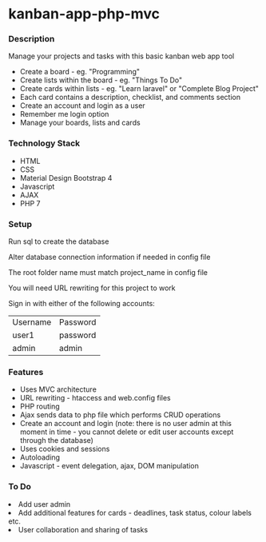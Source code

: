 # kanban-app-php-mvc


<h3>Description</h3>

Manage your projects and tasks with this basic kanban web app tool

<ul>  
<li>Create a board - eg. "Programming"</li>
<li>Create lists within the board - eg. "Things To Do"</li>
<li>Create cards within lists - eg. "Learn laravel" or "Complete Blog Project"</li>
<li>Each card contains a description, checklist, and comments section</li>
<li>Create an account and login as a user</li>
<li>Remember me login option</li>
<li>Manage your boards, lists and cards</li>
</ul>


<h3>Technology Stack</h3>

<ul>
<li>HTML</li>
<li>CSS</li>
<li>Material Design Bootstrap 4</li> 
<li>Javascript</li>    
<li>AJAX</li>  
<li>PHP 7</li>
</ul>


<h3>Setup</h3>

<p>Run sql to create the database</p>
<p>Alter database connection information if needed in config file</p>
<p>The root folder name must match project_name in config file</p>
<p>You will need URL rewriting for this project to work</p>
<p>Sign in with either of the following accounts:</p>

<table>
<tr>
  <td>Username</td>
  <td>Password</td>
</tr>
<tr>
  <td>user1</td>
  <td>password</td>
</tr>
<tr>
  <td>admin</td>
  <td>admin</td>
 </tr>
</table>


<h3>Features</h3>

<ul>
<li>Uses MVC architecture</li>  
<li>URL rewriting - htaccess and web.config files</li>  
<li>PHP routing</li>
<li>Ajax sends data to php file which performs CRUD operations</li>  
<li>Create an account and login (note: there is no user admin at this moment in time - you cannot delete or edit user accounts except through the database)</li>
<li>Uses cookies and sessions</li>
<li>Autoloading</li>
<li>Javascript - event delegation, ajax, DOM manipulation</li>
</ul>


<h3>To Do</h3>
<li>Add user admin</li>  
<li>Add additional features for cards - deadlines, task status, colour labels etc.</li>
<li>User collaboration and sharing of tasks</li>
</ul>


